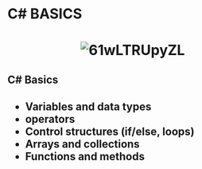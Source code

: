 <h1>C# BASICS<h1>
<p align="center">
  <img src="https://github.com/Preshfile/C-Sharp_Introduction/assets/79994012/441f0cc6-4563-4b29-adb0-744945a73e37" alt="61wLTRUpyZL">
</p>
  
<h2>C# Basics<h2>
<ul>
<li>Variables and data types</li>
<li>operators</li>
<li>Control structures (if/else, loops)</li>
<li>Arrays and collections</li>
<li>Functions and methods</li>
<ul>



